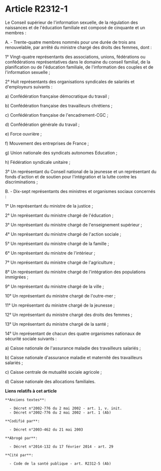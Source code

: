 # Article R2312-1

Le Conseil supérieur de l'information sexuelle, de la régulation des naissances et de l'éducation familiale est composé de
cinquante et un membres :

A. - Trente-quatre membres nommés pour une durée de trois ans renouvelable, par arrêté du ministre chargé des droits des
femmes, dont :

1° Vingt-quatre représentants des associations, unions, fédérations ou confédérations représentatives dans le domaine du
conseil familial, de la planification ou de l'éducation familiale, de l'information des couples et de l'information
sexuelle ;

2° Huit représentants des organisations syndicales de salariés et d'employeurs suivants :

a) Confédération française démocratique du travail ;

b) Confédération française des travailleurs chrétiens ;

c) Confédération française de l'encadrement-CGC ;

d) Confédération générale du travail ;

e) Force ouvrière ;

f) Mouvement des entreprises de France ;

g) Union nationale des syndicats autonomes Education ;

h) Fédération syndicale unitaire ;

3° Un représentant du Conseil national de la jeunesse et un représentant du fonds d'action et de soutien pour l'intégration
et la lutte contre les discriminations ;

B. - Dix-sept représentants des ministres et organismes sociaux concernés :

1° Un représentant du ministre de la justice ;

2° Un représentant du ministre chargé de l'éducation ;

3° Un représentant du ministre chargé de l'enseignement supérieur ;

4° Un représentant du ministre chargé de l'action sociale ;

5° Un représentant du ministre chargé de la famille ;

6° Un représentant du ministre de l'intérieur ;

7° Un représentant du ministre chargé de l'agriculture ;

8° Un représentant du ministre chargé de l'intégration des populations immigrées ;

9° Un représentant du ministre chargé de la ville ;

10° Un représentant du ministre chargé de l'outre-mer ;

11° Un représentant du ministre chargé de la jeunesse ;

12° Un représentant du ministre chargé des droits des femmes ;

13° Un représentant du ministre chargé de la santé ;

14° Un représentant de chacun des quatre organismes nationaux de sécurité sociale suivants :

a) Caisse nationale de l'assurance maladie des travailleurs salariés ;

b) Caisse nationale d'assurance maladie et maternité des travailleurs salariés ;

c) Caisse centrale de mutualité sociale agricole ;

d) Caisse nationale des allocations familiales.

**Liens relatifs à cet article**

	**Anciens textes**:

	  - Décret n°2002-776 du 2 mai 2002 - art. 1, v. init.
	  - Décret n°2002-776 du 2 mai 2002 - art. 1 (Ab)

	**Codifié par**:

	  - Décret n°2003-462 du 21 mai 2003

	**Abrogé par**:

	  - Décret n°2014-132 du 17 février 2014 - art. 29

	**Cité par**:

	  - Code de la santé publique - art. R2312-5 (Ab)
